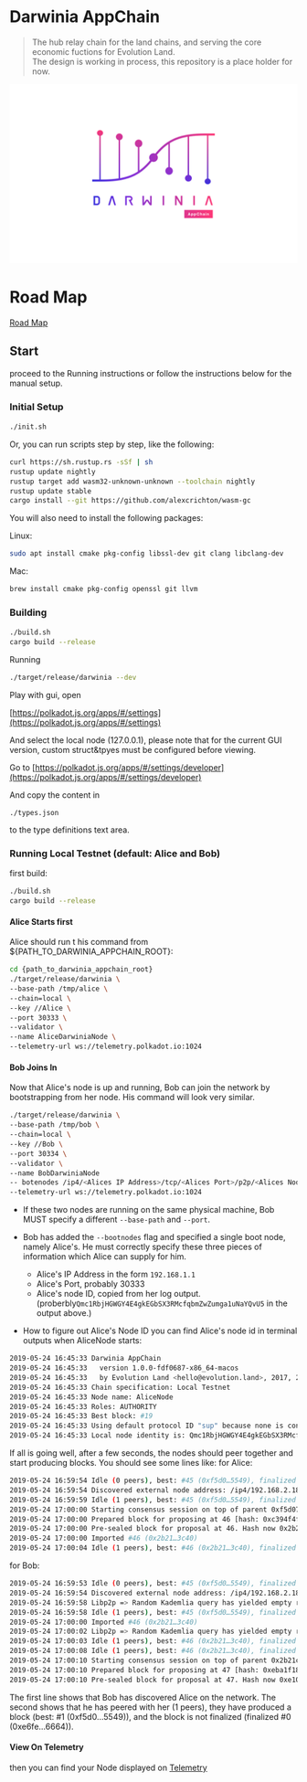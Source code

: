 # Darwinia AppChain
> The hub relay chain for the land chains, and serving the core economic fuctions for Evolution Land.   
  The design is working in process, this repository is a place holder for now.
   


![Darwinia AppChain Logo](https://raw.githubusercontent.com/evolutionlandorg/ELIPs/master/logo/darwinia_appchain.png)

# Road Map
[Road Map](https://hackmd.io/iofzom6eRe-a7fOQeoZSQQ)



## Start

proceed to the Running instructions or follow the instructions below for the manual setup.

### Initial Setup
```bash
./init.sh
```
Or, you can run scripts step by step, like the following:
```bash
curl https://sh.rustup.rs -sSf | sh
rustup update nightly
rustup target add wasm32-unknown-unknown --toolchain nightly
rustup update stable
cargo install --git https://github.com/alexcrichton/wasm-gc
```

You will also need to install the following packages:

Linux:
```bash
sudo apt install cmake pkg-config libssl-dev git clang libclang-dev
```

Mac:
```bash
brew install cmake pkg-config openssl git llvm
```


### Building
```bash
./build.sh
cargo build --release
```

Running
```bash
./target/release/darwinia --dev
```

Play with gui, open

[https://polkadot.js.org/apps/#/settings](https://polkadot.js.org/apps/#/settings)

And select the local node (127.0.0.1), please note that for the current GUI version, custom struct&tpyes must be configured before viewing.

Go to [https://polkadot.js.org/apps/#/settings/developer](https://polkadot.js.org/apps/#/settings/developer)

And copy the content in
```
./types.json
```

to the type definitions text area.

### Running Local Testnet (default: Alice and Bob)
first build:
```bash
./build.sh
cargo build --release
```

#### Alice Starts first
Alice should run t his command from ${PATH_TO_DARWINIA_APPCHAIN_ROOT}:
```bash
cd {path_to_darwinia_appchain_root}
./target/release/darwinia \
--base-path /tmp/alice \
--chain=local \
--key //Alice \
--port 30333 \
--validator \
--name AliceDarwiniaNode \
--telemetry-url ws://telemetry.polkadot.io:1024
```

#### Bob Joins In
Now that Alice's node is up and running, Bob can join the network by bootstrapping from her node. His command will look very similar.
```bash
./target/release/darwinia \
--base-path /tmp/bob \
--chain=local \
--key //Bob \
--port 30334 \
--validator \
--name BobDarwiniaNode
-- botenodes /ip4/<Alices IP Address>/tcp/<Alices Port>/p2p/<Alices Node ID> \
--telemetry-url ws://telemetry.polkadot.io:1024
```

- If these two nodes are running on the same physical machine, Bob MUST specify a different `--base-path` and `--port`.
- Bob has added the `--bootnodes` flag and specified a single boot node, namely Alice's. He must correctly specify these three pieces of information which Alice can supply for him.
  - Alice's IP Address in the form `192.168.1.1`
  - Alice's Port, probably 30333
  - Alice's node ID, copied from her log output. (proberbly`Qmc1RbjHGWGY4E4gkEGbSX3RMcfqbmZwZumga1uNaYQvU5` in the output above.)
  
- How to figure out Alice's Node ID
you can find Alice's node id in terminal outputs when AliceNode starts:
```bash
2019-05-24 16:45:33 Darwinia AppChain
2019-05-24 16:45:33   version 1.0.0-fdf0687-x86_64-macos
2019-05-24 16:45:33   by Evolution Land <hello@evolution.land>, 2017, 2018
2019-05-24 16:45:33 Chain specification: Local Testnet
2019-05-24 16:45:33 Node name: AliceNode
2019-05-24 16:45:33 Roles: AUTHORITY
2019-05-24 16:45:33 Best block: #19
2019-05-24 16:45:33 Using default protocol ID "sup" because none is configured in the chain specs
2019-05-24 16:45:33 Local node identity is: Qmc1RbjHGWGY4E4gkEGbSX3RMcfqbmZwZumga1uNaYQvU5
```  

If all is going well, after a few seconds, the nodes should peer together and start producing blocks. You should see some lines like:
for Alice:
```bash
2019-05-24 16:59:54 Idle (0 peers), best: #45 (0xf5d0…5549), finalized #0 (0xe6fe…6664), ⬇ 0 ⬆ 0
2019-05-24 16:59:54 Discovered external node address: /ip4/192.168.2.185/tcp/30333/p2p/Qmc1RbjHGWGY4E4gkEGbSX3RMcfqbmZwZumga1uNaYQvU5
2019-05-24 16:59:59 Idle (1 peers), best: #45 (0xf5d0…5549), finalized #0 (0xe6fe…6664), ⬇ 0.5kiB/s ⬆ 0.5kiB/s
2019-05-24 17:00:00 Starting consensus session on top of parent 0xf5d07ea0778109602f93c40bc9586e331355e68cfcf3deb1721a65258c545549
2019-05-24 17:00:00 Prepared block for proposing at 46 [hash: 0xc394f4f58614b4bf4ce45ef593b04cce5953eead47e72286d5d288f5f97f9c7d; parent_hash: 0xf5d0…5549; extrinsics: [0xfc6d…480f]]
2019-05-24 17:00:00 Pre-sealed block for proposal at 46. Hash now 0x2b21cf6d11e6978e548abcdc80da20bb7cf6eca8ed352b06464d7e3b43153c40, previously 0xc394f4f58614b4bf4ce45ef593b04cce5953eead47e72286d5d288f5f97f9c7d.
2019-05-24 17:00:00 Imported #46 (0x2b21…3c40)
2019-05-24 17:00:04 Idle (1 peers), best: #46 (0x2b21…3c40), finalized #0 (0xe6fe…6664), ⬇ 15 B/s ⬆ 0.1kiB/s
```

for Bob:
```bash
2019-05-24 16:59:53 Idle (0 peers), best: #45 (0xf5d0…5549), finalized #0 (0xe6fe…6664), ⬇ 0 ⬆ 0
2019-05-24 16:59:54 Discovered external node address: /ip4/192.168.2.185/tcp/30334/p2p/QmPQdzXx95sex3wtrUFPP1oS4AWRHBsbhMnAJmfKJqX5Ly
2019-05-24 16:59:58 Libp2p => Random Kademlia query has yielded empty results
2019-05-24 16:59:58 Idle (1 peers), best: #45 (0xf5d0…5549), finalized #0 (0xe6fe…6664), ⬇ 0.5kiB/s ⬆ 0.5kiB/s
2019-05-24 17:00:00 Imported #46 (0x2b21…3c40)
2019-05-24 17:00:02 Libp2p => Random Kademlia query has yielded empty results
2019-05-24 17:00:03 Idle (1 peers), best: #46 (0x2b21…3c40), finalized #0 (0xe6fe…6664), ⬇ 0.1kiB/s ⬆ 15 B/s
2019-05-24 17:00:08 Idle (1 peers), best: #46 (0x2b21…3c40), finalized #0 (0xe6fe…6664), ⬇ 63 B/s ⬆ 73 B/s
2019-05-24 17:00:10 Starting consensus session on top of parent 0x2b21cf6d11e6978e548abcdc80da20bb7cf6eca8ed352b06464d7e3b43153c40
2019-05-24 17:00:10 Prepared block for proposing at 47 [hash: 0xeba1f1859e37f0761b096e4a33026067a2f36a31ab8a01a503536c8603cacc27; parent_hash: 0x2b21…3c40; extrinsics: [0xc66c…35b9]]
2019-05-24 17:00:10 Pre-sealed block for proposal at 47. Hash now 0xe10a87970b7e4d3014d8faaa995e034cb4427d6fe0958c917f2ab572dc721969, previously 0xeba1f1859e37f0761b096e4a33026067a2f36a31ab8a01a503536c8603cacc27.
```
The first line shows that Bob has discovered Alice on the network. The second shows that he has peered with her (1 peers), they have produced a block (best: #1 (0xf5d0…5549)), and the block is not finalized (finalized #0 (0xe6fe…6664)).


#### View On Telemetry
then you can find your Node displayed on [Telemetry](https://telemetry.polkadot.io/#/Local%20Testnet)